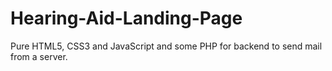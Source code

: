 # Hearing-Aid-Landing-Page
Pure HTML5, CSS3 and JavaScript and some PHP for backend to send mail from a server.
